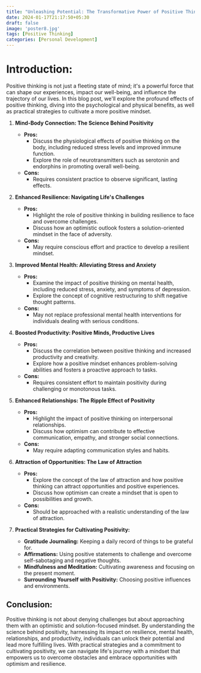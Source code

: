 ```yaml
---
title: "Unleashing Potential: The Transformative Power of Positive Thinking"
date: 2024-01-17T21:17:50+05:30
draft: false
image: 'poster8.jpg'
tags: [Positive Thinking]
categories: [Personal Development]
---
```


# Introduction:
Positive thinking is not just a fleeting state of mind; it's a powerful force that can shape our experiences, impact our well-being, and influence the trajectory of our lives. In this blog post, we'll explore the profound effects of positive thinking, diving into the psychological and physical benefits, as well as practical strategies to cultivate a more positive mindset.

1. **Mind-Body Connection: The Science Behind Positivity**
   - **Pros:**
     - Discuss the physiological effects of positive thinking on the body, including reduced stress levels and improved immune function.
     - Explore the role of neurotransmitters such as serotonin and endorphins in promoting overall well-being.
   - **Cons:**
     - Requires consistent practice to observe significant, lasting effects.

2. **Enhanced Resilience: Navigating Life's Challenges**
   - **Pros:**
     - Highlight the role of positive thinking in building resilience to face and overcome challenges.
     - Discuss how an optimistic outlook fosters a solution-oriented mindset in the face of adversity.
   - **Cons:**
     - May require conscious effort and practice to develop a resilient mindset.

3. **Improved Mental Health: Alleviating Stress and Anxiety**
   - **Pros:**
     - Examine the impact of positive thinking on mental health, including reduced stress, anxiety, and symptoms of depression.
     - Explore the concept of cognitive restructuring to shift negative thought patterns.
   - **Cons:**
     - May not replace professional mental health interventions for individuals dealing with serious conditions.

4. **Boosted Productivity: Positive Minds, Productive Lives**
   - **Pros:**
     - Discuss the correlation between positive thinking and increased productivity and creativity.
     - Explore how a positive mindset enhances problem-solving abilities and fosters a proactive approach to tasks.
   - **Cons:**
     - Requires consistent effort to maintain positivity during challenging or monotonous tasks.

5. **Enhanced Relationships: The Ripple Effect of Positivity**
   - **Pros:**
     - Highlight the impact of positive thinking on interpersonal relationships.
     - Discuss how optimism can contribute to effective communication, empathy, and stronger social connections.
   - **Cons:**
     - May require adapting communication styles and habits.

6. **Attraction of Opportunities: The Law of Attraction**
   - **Pros:**
     - Explore the concept of the law of attraction and how positive thinking can attract opportunities and positive experiences.
     - Discuss how optimism can create a mindset that is open to possibilities and growth.
   - **Cons:**
     - Should be approached with a realistic understanding of the law of attraction.

7. **Practical Strategies for Cultivating Positivity:**
   - **Gratitude Journaling:** Keeping a daily record of things to be grateful for.
   - **Affirmations:** Using positive statements to challenge and overcome self-sabotaging and negative thoughts.
   - **Mindfulness and Meditation:** Cultivating awareness and focusing on the present moment.
   - **Surrounding Yourself with Positivity:** Choosing positive influences and environments.

## Conclusion:
Positive thinking is not about denying challenges but about approaching them with an optimistic and solution-focused mindset. By understanding the science behind positivity, harnessing its impact on resilience, mental health, relationships, and productivity, individuals can unlock their potential and lead more fulfilling lives. With practical strategies and a commitment to cultivating positivity, we can navigate life's journey with a mindset that empowers us to overcome obstacles and embrace opportunities with optimism and resilience.

